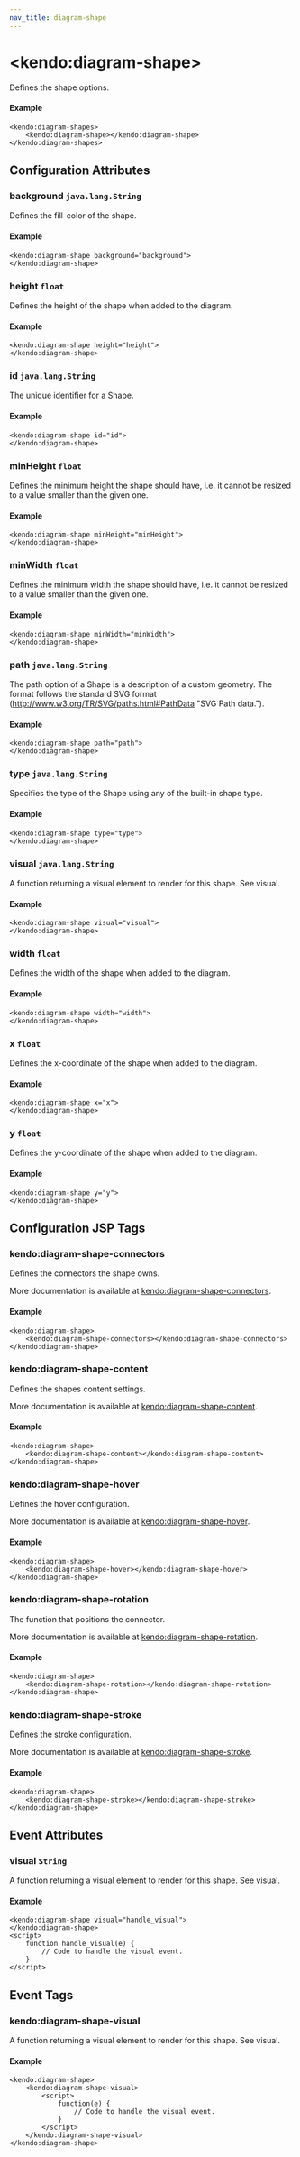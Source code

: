 ```yaml
---
nav_title: diagram-shape
---
```


# \<kendo:diagram-shape\>

Defines the shape options.

#### Example
    <kendo:diagram-shapes>
        <kendo:diagram-shape></kendo:diagram-shape>
    </kendo:diagram-shapes>

## Configuration Attributes

### background `java.lang.String`

Defines the fill-color of the shape.

#### Example
    <kendo:diagram-shape background="background">
    </kendo:diagram-shape>

### height `float`

Defines the height of the shape when added to the diagram.

#### Example
    <kendo:diagram-shape height="height">
    </kendo:diagram-shape>

### id `java.lang.String`

The unique identifier for a Shape.

#### Example
    <kendo:diagram-shape id="id">
    </kendo:diagram-shape>

### minHeight `float`

Defines the minimum height the shape should have, i.e. it cannot be resized to a value smaller than the given one.

#### Example
    <kendo:diagram-shape minHeight="minHeight">
    </kendo:diagram-shape>

### minWidth `float`

Defines the minimum width the shape should have, i.e. it cannot be resized to a value smaller than the given one.

#### Example
    <kendo:diagram-shape minWidth="minWidth">
    </kendo:diagram-shape>

### path `java.lang.String`

The path option of a Shape is a description of a custom geometry. The format follows the standard SVG format (http://www.w3.org/TR/SVG/paths.html#PathData "SVG Path data.").

#### Example
    <kendo:diagram-shape path="path">
    </kendo:diagram-shape>

### type `java.lang.String`

Specifies the type of the Shape using any of the built-in shape type.

#### Example
    <kendo:diagram-shape type="type">
    </kendo:diagram-shape>

### visual `java.lang.String`

A function returning a visual element to render for this shape.
See visual.

#### Example
    <kendo:diagram-shape visual="visual">
    </kendo:diagram-shape>

### width `float`

Defines the width of the shape when added to the diagram.

#### Example
    <kendo:diagram-shape width="width">
    </kendo:diagram-shape>

### x `float`

Defines the x-coordinate of the shape when added to the diagram.

#### Example
    <kendo:diagram-shape x="x">
    </kendo:diagram-shape>

### y `float`

Defines the y-coordinate of the shape when added to the diagram.

#### Example
    <kendo:diagram-shape y="y">
    </kendo:diagram-shape>


##  Configuration JSP Tags

### kendo:diagram-shape-connectors

Defines the connectors the shape owns.

More documentation is available at [kendo:diagram-shape-connectors](/api/wrappers/jsp/diagram/shape-connectors).

#### Example

    <kendo:diagram-shape>
        <kendo:diagram-shape-connectors></kendo:diagram-shape-connectors>
    </kendo:diagram-shape>

### kendo:diagram-shape-content

Defines the shapes content settings.

More documentation is available at [kendo:diagram-shape-content](/api/wrappers/jsp/diagram/shape-content).

#### Example

    <kendo:diagram-shape>
        <kendo:diagram-shape-content></kendo:diagram-shape-content>
    </kendo:diagram-shape>

### kendo:diagram-shape-hover

Defines the hover configuration.

More documentation is available at [kendo:diagram-shape-hover](/api/wrappers/jsp/diagram/shape-hover).

#### Example

    <kendo:diagram-shape>
        <kendo:diagram-shape-hover></kendo:diagram-shape-hover>
    </kendo:diagram-shape>

### kendo:diagram-shape-rotation

The function that positions the connector.

More documentation is available at [kendo:diagram-shape-rotation](/api/wrappers/jsp/diagram/shape-rotation).

#### Example

    <kendo:diagram-shape>
        <kendo:diagram-shape-rotation></kendo:diagram-shape-rotation>
    </kendo:diagram-shape>

### kendo:diagram-shape-stroke

Defines the stroke configuration.

More documentation is available at [kendo:diagram-shape-stroke](/api/wrappers/jsp/diagram/shape-stroke).

#### Example

    <kendo:diagram-shape>
        <kendo:diagram-shape-stroke></kendo:diagram-shape-stroke>
    </kendo:diagram-shape>


## Event Attributes

### visual `String`

A function returning a visual element to render for this shape.
See visual.


#### Example
    <kendo:diagram-shape visual="handle_visual">
    </kendo:diagram-shape>
    <script>
        function handle_visual(e) {
            // Code to handle the visual event.
        }
    </script>

## Event Tags

### kendo:diagram-shape-visual

A function returning a visual element to render for this shape.
See visual.


#### Example
    <kendo:diagram-shape>
        <kendo:diagram-shape-visual>
            <script>
                function(e) {
                    // Code to handle the visual event.
                }
            </script>
        </kendo:diagram-shape-visual>
    </kendo:diagram-shape>

